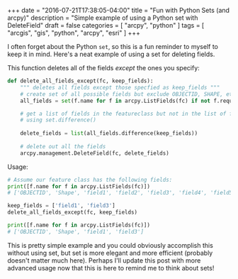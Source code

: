 +++
date = "2016-07-21T17:38:05-04:00"
title = "Fun with Python Sets (and arcpy)"
description = "Simple example of using a Python set with DeleteField"
draft = false
categories = [
  "arcpy", "python"
]
tags = [
  "arcgis",
  "gis",
  "python",
  "arcpy",
  "esri"
]
+++

I often forget about the Python `set`, so this is a fun reminder to myself to keep it in mind.  Here's a neat example of using a set for deleting fields.

This function deletes all of the fields *except* the ones you specify:  

```python
def delete_all_fields_except(fc, keep_fields):
    """ deletes all fields except those specfied as keep_fields """ 
    # create set of all possible fields but exclude OBJECTID, SHAPE, etc.
    all_fields = set(f.name for f in arcpy.ListFields(fc) if not f.required)

    # get a list of fields in the featureclass but not in the list of fields to keep
    # using set.difference()
    
    delete_fields = list(all_fields.difference(keep_fields))
    
    # delete out all the fields
    arcpy.management.DeleteField(fc, delete_fields)
```

Usage:
```python
# Assume our feature class has the following fields:
print([f.name for f in arcpy.ListFields(fc)])
# ['OBJECTID', 'Shape', 'field1', 'field2', 'field3', 'field4', 'field5']

keep_fields = ['field1', 'field3']
delete_all_fields_except(fc, keep_fields)

print([f.name for f in arcpy.ListFields(fc)])
# ['OBJECTID', 'Shape', 'field1', 'field3']
```

This is pretty simple example and you could obviously accomplish this without using set, but set is more elegant and more efficient (probably doesn't matter much here).  Perhaps I'll update this post with more advanced usage now that this is here to remind me to think about sets!


